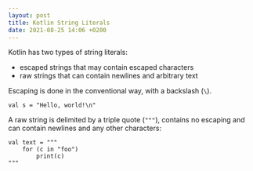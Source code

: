 ```yaml
---
layout: post
title: Kotlin String Literals
date: 2021-08-25 14:06 +0200
---
```


Kotlin has two types of string literals:
- escaped strings that may contain escaped characters
- raw strings that can contain newlines and arbitrary text

Escaping is done in the conventional way, with a backslash (`\`).
```
val s = "Hello, world!\n"
```

A raw string is delimited by a triple quote (`"""`), contains no escaping and can contain newlines and any other characters:
```
val text = """
    for (c in "foo")
        print(c)
"""
```

